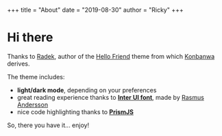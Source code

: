 +++
title = "About"
date = "2019-08-30"
author = "Ricky"
+++

# Hi there

Thanks to [Radek](https://radoslawkoziel.pl), author of the
[Hello Friend](https://github.com/panr/hugo-theme-hello-friend) theme
 from which [Konbanwa](https://github.com/rdela/theme-konbanwa) derives.

The theme includes:

- **light/dark mode**, depending on your preferences
- great reading experience thanks to [**Inter UI font**](https://rsms.me/inter/), made by [Rasmus Andersson](https://rsms.me/about/)
- nice code highlighting thanks to [**PrismJS**](https://prismjs.com)

So, there you have it... enjoy!
